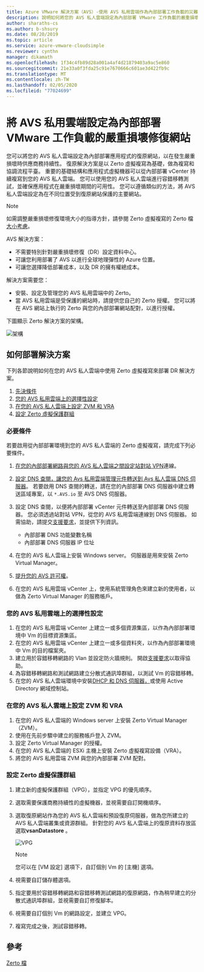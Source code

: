 ```yaml
---
title: Azure VMware 解決方案（AVS）-使用 AVS 私用雲端作為內部部署工作負載的災難網站
description: 說明如何將您的 AVS 私人雲端設定為內部部署 VMware 工作負載的嚴重損壞修復網站
author: sharaths-cs
ms.author: b-shsury
ms.date: 08/20/2019
ms.topic: article
ms.service: azure-vmware-cloudsimple
ms.reviewer: cynthn
manager: dikamath
ms.openlocfilehash: 1f34c4fb89d28a001a4af4d21879403a9ac5e860
ms.sourcegitcommit: 21e33a0f3fda25c91e7670666c601ae3d422fb9c
ms.translationtype: MT
ms.contentlocale: zh-TW
ms.lasthandoff: 02/05/2020
ms.locfileid: "77024699"
---
```

# <a name="set-up-avs-private-cloud-as-a-disaster-recovery-site-for-on-premises-vmware-workloads"></a>將 AVS 私用雲端設定為內部部署 VMware 工作負載的嚴重損壞修復網站

您可以將您的 AVS 私人雲端設定為內部部署應用程式的復原網站，以在發生嚴重損壞時供應商務持續性。 復原解決方案是以 Zerto 虛擬複寫為基礎，做為複寫和協調流程平臺。 重要的基礎結構和應用程式虛擬機器可以從內部部署 vCenter 持續複寫到您的 AVS 私人雲端。 您可以使用您的 AVS 私人雲端進行容錯移轉測試，並確保應用程式在嚴重損壞期間的可用性。 您可以遵循類似的方法，將 AVS 私人雲端設定為在不同位置受到復原網站保護的主要網站。

> [!NOTE]
> 如需調整嚴重損壞修復環境大小的指導方針，請參閱 Zerto 虛擬複寫的 Zerto 檔[大小考慮](https://s3.amazonaws.com/zertodownload_docs/5.5U3/Zerto%20Virtual%20Replication%20Sizing.pdf)。

AVS 解決方案：

* 不需要特別針對嚴重損壞修復（DR）設定資料中心。
* 可讓您利用部署了 AVS 以進行全球地理彈性的 Azure 位置。
* 可讓您選擇降低部署成本，以及 DR 的擁有權總成本。

解決方案需要您：

* 安裝、設定及管理您的 AVS 私用雲端中的 Zerto。
* 當 AVS 私用雲端是受保護的網站時，請提供您自己的 Zerto 授權。 您可以將在 AVS 網站上執行的 Zerto 與您的內部部署網站配對，以進行授權。

下圖顯示 Zerto 解決方案的架構。

![架構](media/cloudsimple-zerto-architecture.png)

## <a name="how-to-deploy-the-solution"></a>如何部署解決方案

下列各節說明如何在您的 AVS 私人雲端中使用 Zerto 虛擬複寫來部署 DR 解決方案。

1. [先決條件](#prerequisites)
2. [您的 AVS 私用雲端上的選擇性設定](#optional-configuration-on-your-avs-private-cloud)
3. [在您的 AVS 私人雲端上設定 ZVM 和 VRA](#set-up-zvm-and-vra-on-your-avs-private-cloud)
4. [設定 Zerto 虛擬保護群組](#set-up-zerto-virtual-protection-group)

### <a name="prerequisites"></a>必要條件

若要啟用從內部部署環境到您的 AVS 私人雲端的 Zerto 虛擬複寫，請完成下列必要條件。

1. [在您的內部部署網路與您的 AVS 私人雲端之間設定站對站 VPN](set-up-vpn.md)連線。
2. [設定 DNS 查閱，讓您的 Avs 私用雲端管理元件轉送到 Avs 私人雲端 DNS 伺服器](on-premises-dns-setup.md)。 若要啟用 DNS 查閱的轉送，請在您的內部部署 DNS 伺服器中建立轉送區域專案，以 `*.AVS.io` 至 AVS DNS 伺服器。
3. 設定 DNS 查閱，以便將內部部署 vCenter 元件轉送至內部部署 DNS 伺服器。 您必須透過站對站 VPN，從您的 AVS 私用雲端連線到 DNS 伺服器。 如需協助，請提交[支援要求](https://portal.azure.com/#blade/Microsoft_Azure_Support/HelpAndSupportBlade/newsupportrequest)，並提供下列資訊。 

    * 內部部署 DNS 功能變數名稱
    * 內部部署 DNS 伺服器 IP 位址

4. 在您的 AVS 私人雲端上安裝 Windows server。 伺服器是用來安裝 Zerto Virtual Manager。
5. [提升您的 AVS 許可權](escalate-private-cloud-privileges.md)。
6. 在您的 AVS 私用雲端 vCenter 上，使用系統管理角色來建立新的使用者，以做為 Zerto Virtual Manager 的服務帳戶。

### <a name="optional-configuration-on-your-avs-private-cloud"></a>您的 AVS 私用雲端上的選擇性設定

1. 在您的 AVS 私用雲端 vCenter 上建立一或多個資源集區，以作為內部部署環境中 Vm 的目標資源集區。
2. 在您的 AVS 私用雲端 vCenter 上建立一或多個資料夾，以作為內部部署環境中 Vm 的目的檔案夾。
3. 建立用於容錯移轉網路的 Vlan 並設定防火牆規則。 開啟[支援要求](https://portal.azure.com/#blade/Microsoft_Azure_Support/HelpAndSupportBlade/newsupportrequest)以取得協助。
4. 為容錯移轉網路和測試網路建立分散式通訊埠群組，以測試 Vm 的容錯移轉。
5. 在您的 AVS 私人雲端環境中安裝[DHCP 和 DNS 伺服器，](dns-dhcp-setup.md)或使用 Active Directory 網域控制站。

### <a name="set-up-zvm-and-vra-on-your-avs-private-cloud"></a>在您的 AVS 私人雲端上設定 ZVM 和 VRA

1. 在您的 AVS 私人雲端的 Windows server 上安裝 Zerto Virtual Manager （ZVM）。
2. 使用在先前步驟中建立的服務帳戶登入 ZVM。
3. 設定 Zerto Virtual Manager 的授權。
4. 在您的 AVS 私人雲端的 ESXi 主機上安裝 Zerto 虛擬複寫設備（VRA）。
5. 將您的 AVS 私用雲端 ZVM 與您的內部部署 ZVM 配對。

### <a name="set-up-zerto-virtual-protection-group"></a>設定 Zerto 虛擬保護群組

1. 建立新的虛擬保護群組（VPG），並指定 VPG 的優先順序。
2. 選取需要保護商務持續性的虛擬機器，並視需要自訂開機順序。
3. 選取復原網站作為您的 AVS 私人雲端和預設復原伺服器，做為您所建立的 AVS 私人雲端叢集或資源群組。 針對您的 AVS 私人雲端上的復原資料存放區選取**vsanDatastore** 。

    ![VPG](media/cloudsimple-zerto-vpg.png)

    > [!NOTE]
    > 您可以在 [VM 設定] 選項下，自訂個別 Vm 的 [主機] 選項。

4. 視需要自訂儲存體選項。
5. 指定要用於容錯移轉網路和容錯移轉測試網路的復原網路，作為稍早建立的分散式通訊埠群組，並視需要自訂修復腳本。
6. 視需要自訂個別 Vm 的網路設定，並建立 VPG。
7. 複寫完成之後，測試容錯移轉。

## <a name="reference"></a>參考

[Zerto 檔](https://www.zerto.com/myzerto/technical-documentation/)
